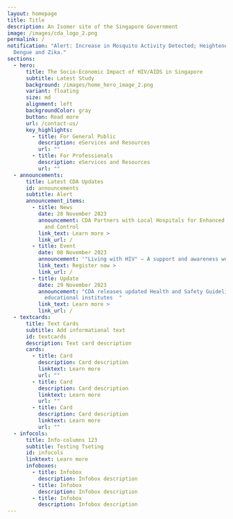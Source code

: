 ```yaml
---
layout: homepage
title: Title
description: An Isomer site of the Singapore Government
image: /images/cda_logo_2.png
permalink: /
notification: "Alert: Increase in Mosquito Activity Detected; Heightened Risk of
  Dengue and Zika."
sections:
  - hero:
      title: The Socio-Economic Impact of HIV/AIDS in Singapore
      subtitle: Latest Study
      background: /images/home_hero_image_2.png
      variant: floating
      size: md
      alignment: left
      backgroundColor: gray
      button: Read more
      url: /contact-us/
      key_highlights:
        - title: For General Public
          description: eServices and Resources
          url: ""
        - title: For Professionals
          description: eServices and Resources
          url: ""
  - announcements:
      title: Latest CDA Updates
      id: announcements
      subtitle: Alert
      announcement_items:
        - title: News
          date: 28 November 2023
          announcement: CDA Partners with Local Hospitals for Enhanced Disease Monitoring
            and Control
          link_text: Learn more >
          link_url: /
        - title: Event
          date: 08 November 2023
          announcement: '"Living with HIV" – A support and awareness workshop this month'
          link_text: Register now >
          link_url: /
        - title: Update
          date: 29 November 2023
          announcement: "CDA releases updated Health and Safety Guidelines for schools and
            educational institutes  "
          link_text: Learn more >
          link_url: /
  - textcards:
      title: Text Cards
      subtitle: Add informational text
      id: textcards
      description: Text card description
      cards:
        - title: Card
          description: Card description
          linktext: Learn more
          url: ""
        - title: Card
          description: Card description
          linktext: Learn more
          url: ""
        - title: Card
          description: Card description
          linktext: Learn more
          url: ""
  - infocols:
      title: Info-columns 123
      subtitle: Testing Tseting
      id: infocols
      linktext: Learn more
      infoboxes:
        - title: Infobox
          description: Infobox description
        - title: Infobox
          description: Infobox description
        - title: Infobox
          description: Infobox description
---
```

